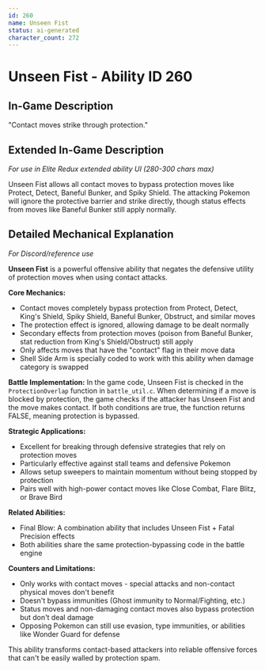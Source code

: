 ```yaml
---
id: 260
name: Unseen Fist
status: ai-generated
character_count: 272
---
```


# Unseen Fist - Ability ID 260

## In-Game Description
"Contact moves strike through protection."

## Extended In-Game Description
*For use in Elite Redux extended ability UI (280-300 chars max)*

Unseen Fist allows all contact moves to bypass protection moves like Protect, Detect, Baneful Bunker, and Spiky Shield. The attacking Pokemon will ignore the protective barrier and strike directly, though status effects from moves like Baneful Bunker still apply normally.

## Detailed Mechanical Explanation
*For Discord/reference use*

**Unseen Fist** is a powerful offensive ability that negates the defensive utility of protection moves when using contact attacks.

**Core Mechanics:**
- Contact moves completely bypass protection from Protect, Detect, King's Shield, Spiky Shield, Baneful Bunker, Obstruct, and similar moves
- The protection effect is ignored, allowing damage to be dealt normally
- Secondary effects from protection moves (poison from Baneful Bunker, stat reduction from King's Shield/Obstruct) still apply
- Only affects moves that have the "contact" flag in their move data
- Shell Side Arm is specially coded to work with this ability when damage category is swapped

**Battle Implementation:**
In the game code, Unseen Fist is checked in the `ProtectionOverlap` function in `battle_util.c`. When determining if a move is blocked by protection, the game checks if the attacker has Unseen Fist and the move makes contact. If both conditions are true, the function returns FALSE, meaning protection is bypassed.

**Strategic Applications:**
- Excellent for breaking through defensive strategies that rely on protection moves
- Particularly effective against stall teams and defensive Pokemon
- Allows setup sweepers to maintain momentum without being stopped by protection
- Pairs well with high-power contact moves like Close Combat, Flare Blitz, or Brave Bird

**Related Abilities:**
- Final Blow: A combination ability that includes Unseen Fist + Fatal Precision effects
- Both abilities share the same protection-bypassing code in the battle engine

**Counters and Limitations:**
- Only works with contact moves - special attacks and non-contact physical moves don't benefit
- Doesn't bypass immunities (Ghost immunity to Normal/Fighting, etc.)
- Status moves and non-damaging contact moves also bypass protection but don't deal damage
- Opposing Pokemon can still use evasion, type immunities, or abilities like Wonder Guard for defense

This ability transforms contact-based attackers into reliable offensive forces that can't be easily walled by protection spam.